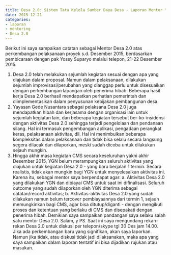 ```yaml
---
title: Desa 2.0: Sistem Tata Kelola Sumber Daya Desa - Laporan Mentor Yanuar Nugroho
date: 2015-12-21
categories:
- laporan
- mentoring
- Desa 2.0
---
```


Berikut ini saya sampaikan catatan sebagai Mentor Desa 2.0 atas perkembangan pelaksanaan proyek s.d. Desember 2015, berdasarkan pembicaraan dengan pak Yossy Suparyo melalui telepon, 21-22 Desember 2015. 
1. Desa 2.0 telah melakukan sejumlah kegiatan sesuai dengan apa yang diajukan dalam proposal. Namun dalam pelaksanaan, dilakukan sejumlah improvisasi/perubahan yang dianggap perlu untuk disesuaikan dengan perkembangan lapangan oleh penerima hibah. Beberapa hasil kerja Desa 2.0 berhasil mendapatkan perhatian pemerintah dan diimplementasikan dalam penyusunan kebijakan pembangunan desa. 
2. Yayasan Gede Nusantara sebagai pelaksana Desa 2.0 juga mendapatkan hibah dan kerjasama dengan organisasi lain untuk sejumlah kegiatan lain, dan beberapa kegiatan tersebut ber-ko-insidensi dengan aktivitas Desa 2.0 sehingga terjadi pengelolaan dan pendanaan silang. Hal ini termasuk pengembangan aplikasi, pengadaan perangkat keras, pelaksanaan aktivitas, dll. Hal ini menimbulkan beberapa kompleksitas dalam pelaksanaan dan tidak bisa selalu secara langsung segera dilacak dan dilaporkan, meski sudah dicoba untuk dilakukan sejauh mungkin. 
3. Hingga akhir masa kegiatan CMS secara keseluruhan yakni akhir Desember 2015, YGN belum merampungkan seluruh aktivitas yang diajukan untuk kegiatan Desa 2.0 - yang baru berjalan 1 termin. Secara realistis, tidak akan mungkin bagi YGN untuk menyelesaikan aktivitas ini. 
Karena itu, sebagai mentor saya berpendapat agar: 
a. Aktivitas Desa 2.0 yang dilakukan YGN dan dibiayai CMS untuk saat ini difinalisasi. Seluruh outcome yang sudah dilaporkan oleh YGN diterima sebagai catatan/record aktivitas; 
b. Aktivitas-aktivitas Desa 2.0 yang sudah dilakukan namun belum tercover pembiayaannya dari termin 1, sejauh memungkinkan bagi CMS, agar bisa ditutup/diganti - dengan mengikuti proses dan ketentuan yang berlaku di CMS dan disepakati dengan penerima hibah. 
Demikian saya sampaikan pandangan saya selaku salah satu mentor Desa 2.0. 
Salam,
y
PS. Saat ini saya mengundang rekan-rekan Desa 2.0 untuk diskusi per telepon/skype tgl 30 Des jam 14.00. Jika ada perkembangan baru yang signifikan, akan saya laporkan. Namun jika tidak, atau diskusi tidak jadi dilaksanakan, maka apa yang saya sampaikan dalam laporan tentatif ini bisa dijadikan rujukan atau masukan.
